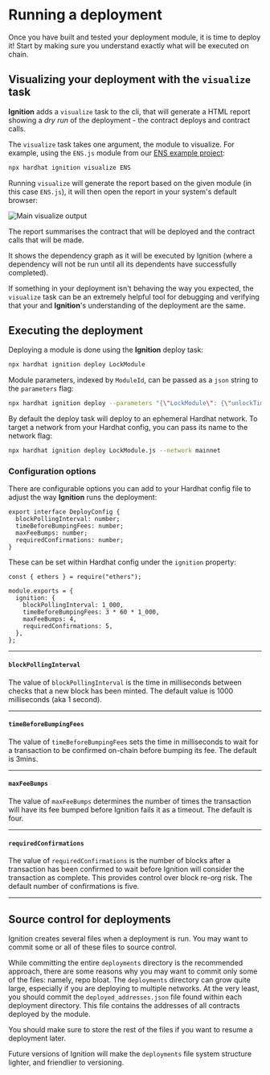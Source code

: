 # Running a deployment

Once you have built and tested your deployment module, it is time to deploy it! Start by making sure you understand exactly what will be executed on chain.

## Visualizing your deployment with the `visualize` task

**Ignition** adds a `visualize` task to the cli, that will generate a HTML report showing a _dry run_ of the deployment - the contract deploys and contract calls.

The `visualize` task takes one argument, the module to visualize. For example, using the `ENS.js` module from our [ENS example project](../examples/ens/README.md):

```bash
npx hardhat ignition visualize ENS
```

Running `visualize` will generate the report based on the given module (in this case `ENS.js`), it will then open the report in your system's default browser:

![Main visualize output](/hardhat-ignition-images/visualize-1.png)

The report summarises the contract that will be deployed and the contract calls that will be made.

It shows the dependency graph as it will be executed by Ignition (where a dependency will not be run until all its dependents have successfully completed).

If something in your deployment isn't behaving the way you expected, the `visualize` task can be an extremely helpful tool for debugging and verifying that your and **Ignition**'s understanding of the deployment are the same.

## Executing the deployment

Deploying a module is done using the **Ignition** deploy task:

```sh
npx hardhat ignition deploy LockModule
```

Module parameters, indexed by `ModuleId`, can be passed as a `json` string to the `parameters` flag:

```sh
npx hardhat ignition deploy --parameters "{\"LockModule\": {\"unlockTime\":4102491600,\"lockedAmount\":2000000000}}" LockModule.js
```

By default the deploy task will deploy to an ephemeral Hardhat network. To target a network from your Hardhat config, you can pass its name to the network flag:

```sh
npx hardhat ignition deploy LockModule.js --network mainnet
```

### Configuration options

There are configurable options you can add to your Hardhat config file to adjust the way **Ignition** runs the deployment:

```tsx
export interface DeployConfig {
  blockPollingInterval: number;
  timeBeforeBumpingFees: number;
  maxFeeBumps: number;
  requiredConfirmations: number;
}
```

These can be set within Hardhat config under the `ignition` property:

```tsx
const { ethers } = require("ethers");

module.exports = {
  ignition: {
    blockPollingInterval: 1_000,
    timeBeforeBumpingFees: 3 * 60 * 1_000,
    maxFeeBumps: 4,
    requiredConfirmations: 5,
  },
};
```

---

#### `blockPollingInterval`

The value of `blockPollingInterval` is the time in milliseconds between checks that a new block has been minted. The default value is 1000 milliseconds (aka 1 second).

---

#### `timeBeforeBumpingFees`

The value of `timeBeforeBumpingFees` sets the time in milliseconds to wait for a transaction to be confirmed on-chain before bumping its fee. The default is 3mins.

---

#### `maxFeeBumps`

The value of `maxFeeBumps` determines the number of times the transaction will have its fee bumped before Ignition fails it as a timeout. The default is four.

---

#### `requiredConfirmations`

The value of `requiredConfirmations` is the number of blocks after a transaction has been confirmed to wait before Ignition will consider the transaction as complete. This provides control over block re-org risk. The default number of confirmations is five.

---

## Source control for deployments

Ignition creates several files when a deployment is run. You may want to commit some or all of these files to source control.

While committing the entire `deployments` directory is the recommended approach, there are some reasons why you may want to commit only some of the files: namely, repo bloat. The `deployments` directory can grow quite large, especially if you are deploying to multiple networks. At the very least, you should commit the `deployed_addresses.json` file found within each deployment directory. This file contains the addresses of all contracts deployed by the module.

You should make sure to store the rest of the files if you want to resume a deployment later.

Future versions of Ignition will make the `deployments` file system structure lighter, and friendlier to versioning.

<!-- ## Resuming a failed or onhold deployment

A run of a deployment can succeed, fail or be on hold. A failed deployment or one that is on hold, assuming it was run against a non-ephemeral network, can be rerun using the deploy command:

`npx hardhat ignition deploy MyModule.js --network localhost`

Each run logs its events to a journal file (recorded in a sibling file to the module under `MyModule.journal.ndjson`). The journal file is used to reconstruct the state of the deployment during previous runs. Runs are scoped to the `chainId` of the network, so that runs against different networks do not interact. Any failed contract deploys or contract calls will be retried, the deployment picking up from where the last fail occurred. Any `event` invocations that had not returned and hence were on `Hold` on the last run, will be retried as well.

> **NOTE**: Changes to modules between runs of a deployment are not currently supported

To start a deployment again, ignoring the state from previous runs and rerunning the entirety of the module, the force flag can be used:

```
npx hardhat ignition deploy MyModule.js --network localhost --force
```

For non-development network deployments, this means some form of deployment freezing will be recommended that records relevant information such as contract abi, deployed address and network. These files will be recommended to be committed into project repositories as well. -->
